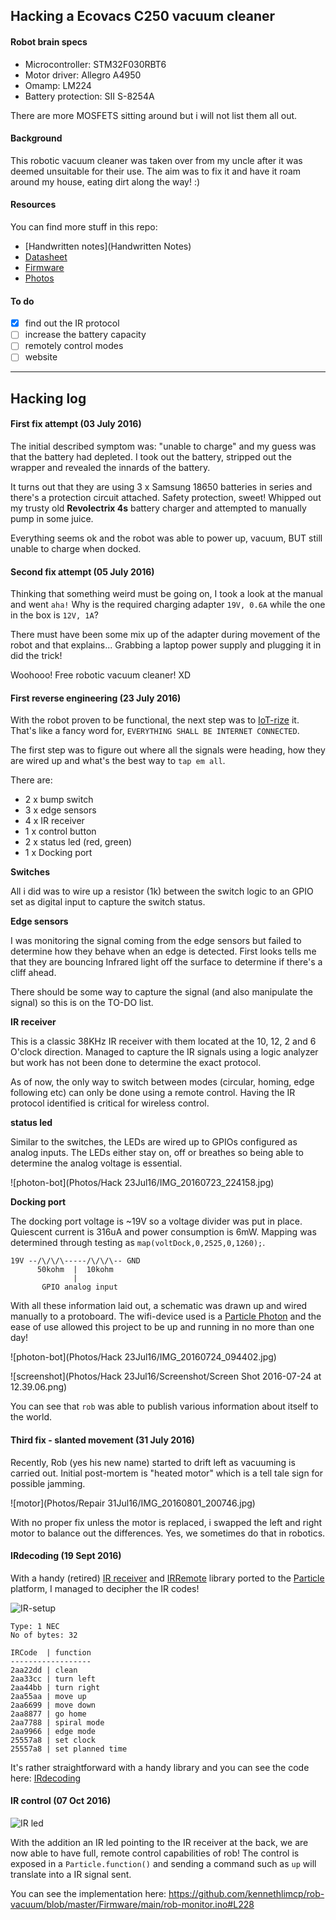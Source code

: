 ## Hacking a Ecovacs C250 vacuum cleaner


#### Robot brain specs

- Microcontroller: STM32F030RBT6
- Motor driver: Allegro A4950
- Omamp: LM224
- Battery protection: SII S-8254A

There are more MOSFETS sitting around but i will not list them all out.

#### Background

This robotic vacuum cleaner was taken over from my uncle after it was deemed unsuitable for their use. The aim was to fix it and have it roam around my house, eating dirt along the way! :)

#### Resources

You can find more stuff in this repo:

- [Handwritten notes](Handwritten Notes)
- [Datasheet](Datasheet)
- [Firmware](Firmware)
- [Photos](Photos)

#### To do

- [x] find out the IR protocol
- [ ] increase the battery capacity
- [ ] remotely control modes
- [ ] website

---

## Hacking log

#### First fix attempt (03 July 2016)

The initial described symptom was: "unable to charge" and my guess was that the battery had depleted. I took out the battery, stripped out the wrapper and revealed the innards of the battery.

It turns out that they are using 3 x Samsung 18650 batteries in series and there's a protection circuit attached. Safety protection, sweet! Whipped out my trusty old **Revolectrix 4s** battery charger and attempted to manually pump in some juice.

Everything seems ok and the robot was able to power up, vacuum, BUT still unable to charge when docked.

#### Second fix attempt (05 July 2016)

Thinking that something weird must be going on, I took a look at the manual and went `aha!` Why is the required charging adapter `19V, 0.6A` while the one in the box is `12V, 1A`?

There must have been some mix up of the adapter during movement of the robot and that explains... Grabbing a laptop power supply and plugging it in did the trick!

Woohooo! Free robotic vacuum cleaner! XD

#### First reverse engineering (23 July 2016)

With the robot proven to be functional, the next step was to [IoT-rize]() it. That's like a fancy word for, `EVERYTHING SHALL BE INTERNET CONNECTED`.

The first step was to figure out where all the signals were heading, how they are wired up and what's the best way to `tap em all`.

There are:
- 2 x bump switch
- 3 x edge sensors
- 4 x IR receiver
- 1 x control button
- 2 x status led (red, green)
- 1 x Docking port

**Switches**

All i did was to wire up a resistor (1k) between the switch logic to an GPIO set as digital input to capture the switch status.

**Edge sensors**

I was monitoring the signal coming from the edge sensors but failed to determine how they behave when an edge is detected. First looks tells me that they are bouncing Infrared light off the surface to determine if there's a cliff ahead.

There should be some way to capture the signal (and also manipulate the signal) so this is on the TO-DO list.

**IR receiver**

This is a classic 38KHz IR receiver with them located at the 10, 12, 2 and 6 O'clock direction. Managed to capture the IR signals using a logic analyzer but work has not been done to determine the exact protocol.

As of now, the only way to switch between modes (circular, homing, edge following etc) can only be done using a remote control. Having the IR protocol identified is critical for wireless control.

**status led**

Similar to the switches, the LEDs are wired up to GPIOs configured as analog inputs. The LEDs either stay on, off or breathes so being able to determine the analog voltage is essential.

![photon-bot](Photos/Hack 23Jul16/IMG_20160723_224158.jpg)

**Docking port**

The docking port voltage is ~19V so a voltage divider was put in place. Quiescent current is 316uA and power consumption is 6mW. Mapping was determined through testing as `map(voltDock,0,2525,0,1260);`.

```
19V --/\/\/\-----/\/\/\-- GND
      50kohm  |  10kohm
			  |
       GPIO analog input
```

With all these information laid out, a schematic was drawn up and wired manually to a protoboard. The wifi-device used is a [Particle Photon](https://particle.io) and the ease of use allowed this project to be up and running in no more than one day!

![photon-bot](Photos/Hack 23Jul16/IMG_20160724_094402.jpg)

![screenshot](Photos/Hack 23Jul16/Screenshot/Screen Shot 2016-07-24 at 12.39.06.png)

You can see that `rob` was able to publish various information about itself to the world.

#### Third fix - slanted movement (31 July 2016)

Recently, Rob (yes his new name) started to drift left as vacuuming is carried out. Initial post-mortem is "heated motor" which is a tell tale sign for possible jamming.

![motor](Photos/Repair 31Jul16/IMG_20160801_200746.jpg)

With no proper fix unless the motor is replaced, i swapped the left and right motor to balance out the differences. Yes, we sometimes do that in robotics.

#### IRdecoding (19 Sept 2016)

With a handy (retired) [IR receiver](https://www.sparkfun.com/products/retired/8554) and [IRRemote](https://github.com/babean/IRRemote) library ported to the [Particle](https://particle.io) platform, I managed to decipher the IR codes!

![IR-setup](Photos/20160919_IRdecoding.jpg)

```text
Type: 1 NEC
No of bytes: 32

IRCode  | function
------------------
2aa22dd | clean
2aa33cc | turn left
2aa44bb | turn right
2aa55aa | move up
2aa6699 | move down
2aa8877 | go home
2aa7788 | spiral mode
2aa9966 | edge mode
25557a8 | set clock
25557a8 | set planned time
```

It's rather straightforward with a handy library and you can see the code here: [IRdecoding](Firmware/IRdecoding)


#### IR control (07 Oct 2016)

![IR led](Photos/071016_irLED.jpg)

With the addition an IR led pointing to the IR receiver at the back, we are now able to have full, remote control capabilities of rob! The control is exposed in a `Particle.function()` and sending a command such as `up` will translate into a IR signal sent.

You can see the implementation here: https://github.com/kennethlimcp/rob-vacuum/blob/master/Firmware/main/rob-monitor.ino#L228
